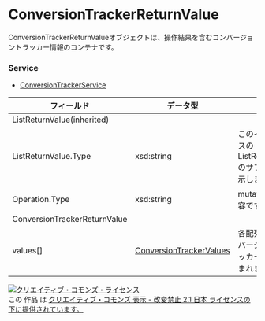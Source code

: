 # ConversionTrackerReturnValue
ConversionTrackerReturnValueオブジェクトは、操作結果を含むコンバージョントラッカー情報のコンテナです。
### Service
+ [ConversionTrackerService](../services/ConversionTrackerService.md)

| フィールド | データ型 | 説明 | ADD | SET | 
|---|---|---|---|---|
| ListReturnValue(inherited)|||||
| ListReturnValue.Type| xsd:string| このインスタンスの ListReturnValue のサブタイプを示します。| Req| Req |
| Operation.Type| xsd:string| mutate処理の内容です。| Req| Req |
| ConversionTrackerReturnValue|||||
| values[]| <a href="./ConversionTrackerValues.md">ConversionTrackerValues</a>| 各配列にはコンバージョントラッカー情報が含まれます。| —| — |
<a rel="license" href="http://creativecommons.org/licenses/by-nd/2.1/jp/"><img alt="クリエイティブ・コモンズ・ライセンス" style="border-width:0" src="https://i.creativecommons.org/l/by-nd/2.1/jp/88x31.png" /></a><br />この 作品 は <a rel="license" href="http://creativecommons.org/licenses/by-nd/2.1/jp/">クリエイティブ・コモンズ 表示 - 改変禁止 2.1 日本 ライセンスの下に提供されています。</a>
